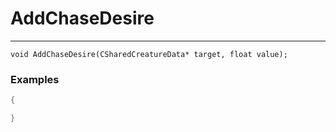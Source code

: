 # AddChaseDesire
---
```
void AddChaseDesire(CSharedCreatureData* target, float value);
```

### Examples
```cpp - C++
{

}
```
